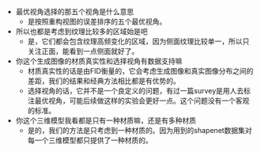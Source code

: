 - 最优视角选择的那五个视角是什么意思
    - 是按照重构视图的误差排序的五个最优视角。
- 所以也都是考虑到纹理比较多的区域始是吧
    - 是，它们都会包含纹理高频变化的区域，因为侧面纹理比较单一，所以只关注正面，能看到一点侧面就好了。
- 你这个生成图像的材质真实性和选择视角有数据支持嘛
    - 材质真实性的话是由FID衡量的，它会考虑生成图像和真实图像分布之间的差距，我们的结果和经典方法相比都是有优势的。
    - 选择视角的话，它并不是一个良定义的问题，有过一篇survey是用人去标注最优视角，可能后续做这样的实验会更好一点。这个问题没有一个客观的标准。
- 你这个三维模型我看都是只有一种材质嘛，还是有多种材质
    - 是的，我们的方法是只考虑到一种材质的。因为用到的shapenet数据集对每一个三维模型都只提供了一种材质的。